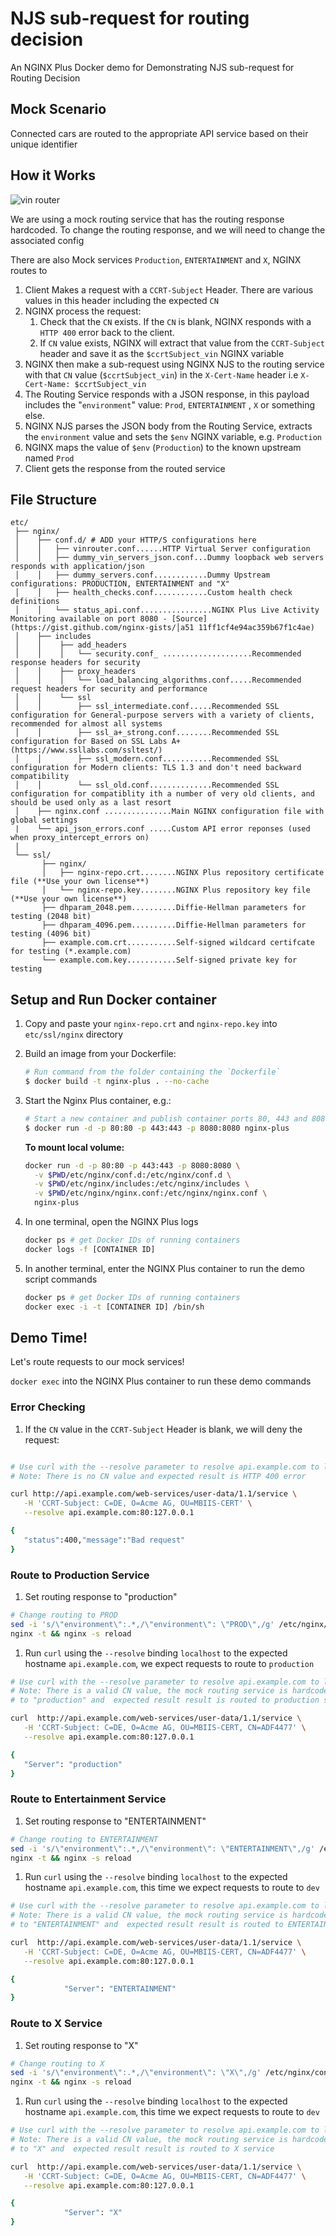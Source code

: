 # NJS sub-request for routing decision

An NGINX Plus Docker demo for Demonstrating NJS sub-request for Routing Decision

## Mock Scenario

Connected cars are routed to the appropriate API service based on their unique identifier

## How it Works

![vin router](vin-router.png)

We are using a mock routing service that has the routing response hardcoded. To
change the routing response, and we will need to change the associated config

There are also Mock services `Production`, `ENTERTAINMENT` and `X`, NGINX routes
to

1. Client Makes a request with a `CCRT-Subject` Header. There are various values
   in this header including the expected `CN`
2. NGINX process the request:
   1.  Check that the `CN` exists. If the `CN` is blank, NGINX responds with a
       `HTTP 400` error back to the client. 
   2. If `CN` value exists, NGINX will extract that value from the
      `CCRT-Subject` header and save it as the `$ccrtSubject_vin` NGINX variable
3. NGINX then make a sub-request using NGINX NJS to the routing service with
   that `CN` value (`$ccrtSubject_vin`) in the `X-Cert-Name` header i.e
   `X-Cert-Name: $ccrtSubject_vin`
4. The Routing Service responds with a JSON response, in this payload includes
   the "`environment`" value: `Prod`, `ENTERTAINMENT` , `X` or something else.
5.  NGINX NJS parses the JSON body from the Routing Service, extracts the
    `environment` value and sets the `$env` NGINX variable, e.g. `Production`
6.  NGINX maps the value of `$env` (`Production`) to the known upstream named
    `Prod`
7. Client gets the response from the routed service

## File Structure

```
etc/
 ├── nginx/
 │    ├── conf.d/ # ADD your HTTP/S configurations here
 │    │   ├── vinrouter.conf......HTTP Virtual Server configuration
 │    │   ├── dummy_vin_servers_json.conf...Dummy loopback web servers responds with application/json
 │    │   ├── dummy_servers.conf............Dummy Upstream configurations: PRODUCTION, ENTERTAINMENT and "X"
 │    │   ├── health_checks.conf............Custom health check definitions
 │    │   └── status_api.conf................NGINX Plus Live Activity Monitoring available on port 8080 - [Source](https://gist.github.com/nginx-gists/│a51 11ff1cf4e94ac359b67f1c4ae)
 │    ├── includes
 │    │    ├── add_headers
 │    │    │   └── security.conf_ ....................Recommended response headers for security
 │    │    ├── proxy_headers
 │    │    │   └── load_balancing_algorithms.conf.....Recommended request headers for security and performance
 │    │    └── ssl
 │    │        ├── ssl_intermediate.conf.....Recommended SSL configuration for General-purpose servers with a variety of clients, recommended for almost all systems
 │    │        ├── ssl_a+_strong.conf........Recommended SSL configuration for Based on SSL Labs A+ (https://www.ssllabs.com/ssltest/)
 │    │        ├── ssl_modern.conf...........Recommended SSL configuration for Modern clients: TLS 1.3 and don't need backward compatibility
 │    │        └── ssl_old.conf..............Recommended SSL configuration for compatiblity ith a number of very old clients, and should be used only as a last resort
 │    ├── nginx.conf ...............Main NGINX configuration file with global settings
 |    └── api_json_errors.conf .....Custom API error reponses (used when proxy_intercept_errors on)
 |          
 └── ssl/
       ├── nginx/
       │   ├── nginx-repo.crt........NGINX Plus repository certificate file (**Use your own license**)
       │   └── nginx-repo.key........NGINX Plus repository key file (**Use your own license**)
       ├── dhparam_2048.pem..........Diffie-Hellman parameters for testing (2048 bit)
       ├── dhparam_4096.pem..........Diffie-Hellman parameters for testing (4096 bit)
       ├── example.com.crt...........Self-signed wildcard certifcate for testing (*.example.com)
       └── example.com.key...........Self-signed private key for testing
```

## Setup and Run Docker container

 1. Copy and paste your `nginx-repo.crt` and `nginx-repo.key` into
    `etc/ssl/nginx` directory

 2. Build an image from your Dockerfile:
    ```bash
    # Run command from the folder containing the `Dockerfile`
    $ docker build -t nginx-plus . --no-cache
    ```
 3. Start the Nginx Plus container, e.g.:
    ```bash
    # Start a new container and publish container ports 80, 443 and 8080 to the host
    $ docker run -d -p 80:80 -p 443:443 -p 8080:8080 nginx-plus
    ```

    **To mount local volume:**

    ```bash
    docker run -d -p 80:80 -p 443:443 -p 8080:8080 \
      -v $PWD/etc/nginx/conf.d:/etc/nginx/conf.d \
      -v $PWD/etc/nginx/includes:/etc/nginx/includes \
      -v $PWD/etc/nginx/nginx.conf:/etc/nginx/nginx.conf \
      nginx-plus
    ```

 4. In one terminal, open the NGINX Plus logs
    ```bash
    docker ps # get Docker IDs of running containers
    docker logs -f [CONTAINER ID]
    ```

 5. In another terminal, enter the NGINX Plus container to run the demo script
    commands
    ```bash
    docker ps # get Docker IDs of running containers
    docker exec -i -t [CONTAINER ID] /bin/sh
    ```

## Demo Time!

Let's route requests to our mock services!

`docker exec` into the NGINX Plus container to run these demo commands

### Error Checking

1. If the `CN` value in the `CCRT-Subject` Header is blank, we will deny the
   request:

```bash

# Use curl with the --resolve parameter to resolve api.example.com to localhost
# Note: There is no CN value and expected result is HTTP 400 error

curl http://api.example.com/web-services/user-data/1.1/service \
   -H 'CCRT-Subject: C=DE, O=Acme AG, OU=MBIIS-CERT' \
   --resolve api.example.com:80:127.0.0.1

{
   "status":400,"message":"Bad request"
}
```


### Route to Production Service

1. Set routing response to "production"

```bash
# Change routing to PROD
sed -i 's/\"environment\":.*,/\"environment\": \"PROD\",/g' /etc/nginx/conf.d/dummy_vin_servers_json.conf
nginx -t && nginx -s reload
```

1. Run `curl` using the `--resolve` binding `localhost` to the expected hostname
   `api.example.com`,  we expect requests to route to `production`

```bash
# Use curl with the --resolve parameter to resolve api.example.com to localhost
# Note: There is a valid CN value, the mock routing service is hardcoded 
# to "production" and  expected result result is routed to production service

curl  http://api.example.com/web-services/user-data/1.1/service \
   -H 'CCRT-Subject: C=DE, O=Acme AG, OU=MBIIS-CERT, CN=ADF4477' \
   --resolve api.example.com:80:127.0.0.1

{
   "Server": "production"
}
```

### Route to Entertainment Service


1. Set routing response to "ENTERTAINMENT"

```bash
# Change routing to ENTERTAINMENT
sed -i 's/\"environment\":.*,/\"environment\": \"ENTERTAINMENT\",/g' /etc/nginx/conf.d/dummy_vin_servers_json.conf
nginx -t && nginx -s reload
```

1. Run `curl` using the `--resolve` binding `localhost` to the expected hostname
   `api.example.com`, this time we expect requests to route to `dev`

```bash
# Use curl with the --resolve parameter to resolve api.example.com to localhost
# Note: There is a valid CN value, the mock routing service is hardcoded 
# to "ENTERTAINMENT" and  expected result result is routed to ENTERTAINMENT service

curl  http://api.example.com/web-services/user-data/1.1/service \
   -H 'CCRT-Subject: C=DE, O=Acme AG, OU=MBIIS-CERT, CN=ADF4477' \
   --resolve api.example.com:80:127.0.0.1

{
            "Server": "ENTERTAINMENT"
}
```

### Route to X Service

1. Set routing response to "X"

```bash
# Change routing to X
sed -i 's/\"environment\":.*,/\"environment\": \"X\",/g' /etc/nginx/conf.d/dummy_vin_servers_json.conf
nginx -t && nginx -s reload
```

1. Run `curl` using the `--resolve` binding `localhost` to the expected hostname
   `api.example.com`, this time we expect requests to route to `dev`

```bash
# Use curl with the --resolve parameter to resolve api.example.com to localhost
# Note: There is a valid CN value, the mock routing service is hardcoded 
# to "X" and  expected result result is routed to X service

curl  http://api.example.com/web-services/user-data/1.1/service \
   -H 'CCRT-Subject: C=DE, O=Acme AG, OU=MBIIS-CERT, CN=ADF4477' \
   --resolve api.example.com:80:127.0.0.1

{
            "Server": "X"
}
```